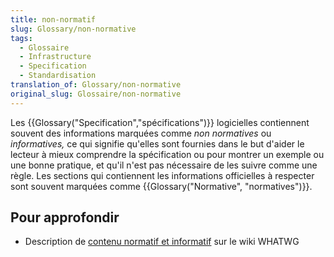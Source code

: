 ```yaml
---
title: non-normatif
slug: Glossary/non-normative
tags:
  - Glossaire
  - Infrastructure
  - Specification
  - Standardisation
translation_of: Glossary/non-normative
original_slug: Glossaire/non-normative
---
```

Les {{Glossary("Specification","spécifications")}} logicielles contiennent souvent des informations marquées comme _non normatives_ ou _informatives,_ ce qui signifie qu'elles sont fournies dans le but d'aider le lecteur à mieux comprendre la spécification ou pour montrer un exemple ou une bonne pratique, et qu'il n'est pas nécessaire de les suivre comme une règle. Les sections qui contiennent les informations officielles à respecter sont souvent marquées comme {{Glossary("Normative", "normatives")}}.

## Pour approfondir

- Description de [contenu normatif et informatif](https://wiki.whatwg.org/wiki/Specs/howto#Content) sur le wiki WHATWG
